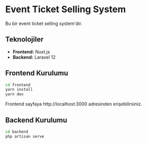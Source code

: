 # Event Ticket Selling System

Bu bir event ticket selling system'dir.

## Teknolojiler

- **Frontend:** Nuxt.js
- **Backend:** Laravel 12

## Frontend Kurulumu

```bash
cd frontend
yarn install
yarn dev
```

Frontend sayfaya http://localhost:3000 adresinden erişebilirsiniz.

## Backend Kurulumu

```bash
cd backend
php artisan serve
```